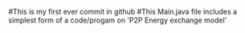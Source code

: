 #This is my first ever commit in github
#This Main.java file includes a simplest form of a code/progam on 'P2P Energy exchange model'
